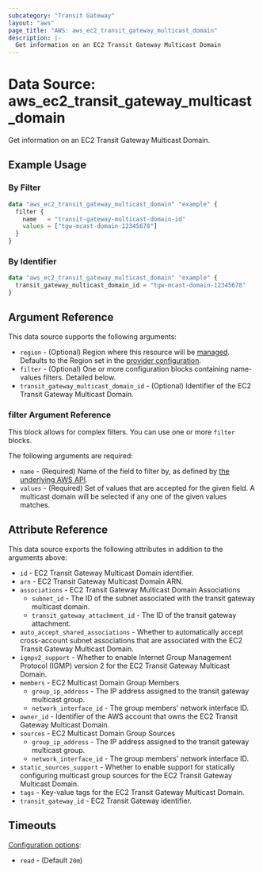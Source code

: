 ```yaml
---
subcategory: "Transit Gateway"
layout: "aws"
page_title: "AWS: aws_ec2_transit_gateway_multicast_domain"
description: |-
  Get information on an EC2 Transit Gateway Multicast Domain
---
```


# Data Source: aws_ec2_transit_gateway_multicast_domain

Get information on an EC2 Transit Gateway Multicast Domain.

## Example Usage

### By Filter

```terraform
data "aws_ec2_transit_gateway_multicast_domain" "example" {
  filter {
    name   = "transit-gateway-multicast-domain-id"
    values = ["tgw-mcast-domain-12345678"]
  }
}
```

### By Identifier

```terraform
data "aws_ec2_transit_gateway_multicast_domain" "example" {
  transit_gateway_multicast_domain_id = "tgw-mcast-domain-12345678"
}
```

## Argument Reference

This data source supports the following arguments:

* `region` - (Optional) Region where this resource will be [managed](https://docs.aws.amazon.com/general/latest/gr/rande.html#regional-endpoints). Defaults to the Region set in the [provider configuration](https://registry.terraform.io/providers/hashicorp/aws/latest/docs#aws-configuration-reference).
* `filter` - (Optional) One or more configuration blocks containing name-values filters. Detailed below.
* `transit_gateway_multicast_domain_id` - (Optional) Identifier of the EC2 Transit Gateway Multicast Domain.

### filter Argument Reference

This block allows for complex filters. You can use one or more `filter` blocks.

The following arguments are required:

* `name` - (Required) Name of the field to filter by, as defined by [the underlying AWS API](https://docs.aws.amazon.com/AWSEC2/latest/APIReference/API_DescribeTransitGatewayMulticastDomains.html).
* `values` - (Required) Set of values that are accepted for the given field. A multicast domain will be selected if any one of the given values matches.

## Attribute Reference

This data source exports the following attributes in addition to the arguments above:

* `id` - EC2 Transit Gateway Multicast Domain identifier.
* `arn` - EC2 Transit Gateway Multicast Domain ARN.
* `associations` - EC2 Transit Gateway Multicast Domain Associations
    * `subnet_id` - The ID of the subnet associated with the transit gateway multicast domain.
    * `transit_gateway_attachment_id` - The ID of the transit gateway attachment.
* `auto_accept_shared_associations` - Whether to automatically accept cross-account subnet associations that are associated with the EC2 Transit Gateway Multicast Domain.
* `igmpv2_support` - Whether to enable Internet Group Management Protocol (IGMP) version 2 for the EC2 Transit Gateway Multicast Domain.
* `members` - EC2 Multicast Domain Group Members
    * `group_ip_address` - The IP address assigned to the transit gateway multicast group.
    * `network_interface_id` - The group members' network interface ID.
* `owner_id` - Identifier of the AWS account that owns the EC2 Transit Gateway Multicast Domain.
* `sources` - EC2 Multicast Domain Group Sources
    * `group_ip_address` - The IP address assigned to the transit gateway multicast group.
    * `network_interface_id` - The group members' network interface ID.
* `static_sources_support` - Whether to enable support for statically configuring multicast group sources for the EC2 Transit Gateway Multicast Domain.
* `tags` - Key-value tags for the EC2 Transit Gateway Multicast Domain.
* `transit_gateway_id` - EC2 Transit Gateway identifier.

## Timeouts

[Configuration options](https://developer.hashicorp.com/terraform/language/resources/syntax#operation-timeouts):

- `read` - (Default `20m`)
